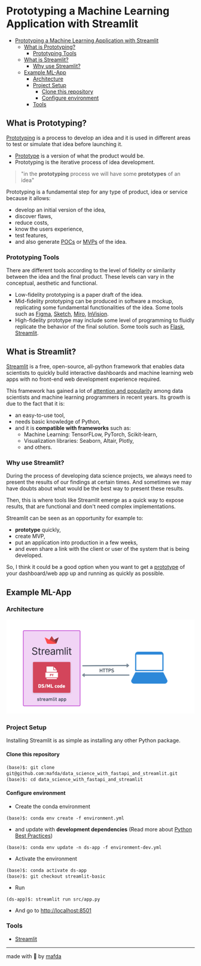 # Prototyping a Machine Learning Application with Streamlit

- [Prototyping a Machine Learning Application with Streamlit](#prototyping-a-machine-learning-application-with-streamlit)
  - [What is Prototyping?](#what-is-prototyping)
    - [Prototyping Tools](#prototyping-tools)
  - [What is Streamlit?](#what-is-streamlit)
    - [Why use Streamlit?](#why-use-streamlit)
  - [Example ML-App](#example-ml-app)
    - [Architecture](#architecture)
    - [Project Setup](#project-setup)
      - [Clone this repository](#clone-this-repository)
      - [Configure environment](#configure-environment)
    - [Tools](#tools)

## What is Prototyping?

[Prototyping](https://www.interaction-design.org/literature/topics/prototyping) is a process to develop an idea and it is used in different areas to test or simulate that idea before launching it.

* [Prototype](https://en.wikipedia.org/wiki/Prototype) is a version of what the product would be.
* Prototyping is the iterative process of idea development.

> "in the **prototyping** process we will have some **prototypes** of an idea"

Prototyping is a fundamental step for any type of product, idea or service because it allows:

* develop an initial version of the idea,
* discover flaws,
* reduce costs,
* know the users experience,
* test features,
* and also generate [POCs](https://en.wikipedia.org/wiki/Proof-of-concept) or [MVPs](https://en.wikipedia.org/wiki/Minimum_viable_product) of the idea.

### Prototyping Tools

There are different tools according to the level of fidelity or similarity between the idea and the final product. These levels can vary in the conceptual, aesthetic and functional.

* Low-fidelity prototyping is a paper draft of the idea.
* Mid-fidelity prototyping can be produced in software a mockup, replicating some fundamental functionalities of the idea. Some tools such as [Figma](https://www.figma.com), [Sketch](https://www.sketch.com), [Miro](https://miro.com), [InVision](https://www.invisionapp.com).
* High-fidelity prototype may include some level of programming to fluidly replicate the behavior of the final solution. Some tools such as [Flask](https://flask.palletsprojects.com/en/2.1.x/), [Streamlit](https://streamlit.io).

## What is Streamlit?

[Streamlit](https://streamlit.io) is a free, open-source, all-python framework
that enables data scientists to quickly build interactive dashboards and machine
learning web apps with no front-end web development experience required.

This framework has gained a lot of [attention and popularity](https://www.datarevenue.com/en-blog/data-dashboarding-streamlit-vs-dash-vs-shiny-vs-voila) among data scientists and machine learning programmers in recent years. Its growth is due to the fact that it is:

* an easy-to-use tool,
* needs basic knowledge of Python,
* and it is **compatible with frameworks** such as:
  * Machine Learning: TensorFLow, PyTorch, Scikit-learn,
  * Visualization libraries: Seaborn, Altair, Plotly,
  * and others.

### Why use Streamlit?

During the process of developing data science projects, we always need to present the results of our findings at certain times. And sometimes we may have doubts about what would be the best way to present these results.

Then, this is where tools like Streamlit emerge as a quick way to expose results, that are functional and don't need complex implementations.

Streamlit can be seen as an opportunity for example to:
* **prototype** quickly,
* create MVP,
* put an application into production in a few weeks,
* and even share a link with the client or user of the system that is being developed.

So, I think it could be a good option when you want to get a
[prototype](https://www.datarevenue.com/en-blog/data-dashboarding-streamlit-vs-dash-vs-shiny-vs-voila)
of your dashboard/web app up and running as quickly as possible.

## Example ML-App

### Architecture

![streamlit basic architecture](assets/streamlit-basic.png)

### Project Setup

Installing Streamlit is as simple as installing any other Python package.

#### Clone this repository

```shell
(base)$: git clone git@github.com:mafda/data_science_with_fastapi_and_streamlit.git
(base)$: cd data_science_with_fastapi_and_streamlit
```

#### Configure environment

- Create the conda environment

```shell
(base)$: conda env create -f environment.yml
```

- and update with **development dependencies** (Read more about [Python Best
  Practices](https://github.com/mafda/python_best_practices))

```shell
(base)$: conda env update -n ds-app -f environment-dev.yml
```

- Activate the environment

```shell
(base)$: conda activate ds-app
(base)$: git checkout streamlit-basic
```

- Run

```shell
(ds-app)$: streamlit run src/app.py
```

- And go to [http://localhost:8501](http://localhost:8501)

### Tools

- [Streamlit](https://streamlit.io)


---

made with 💙 by [mafda](https://mafda.github.io/)
